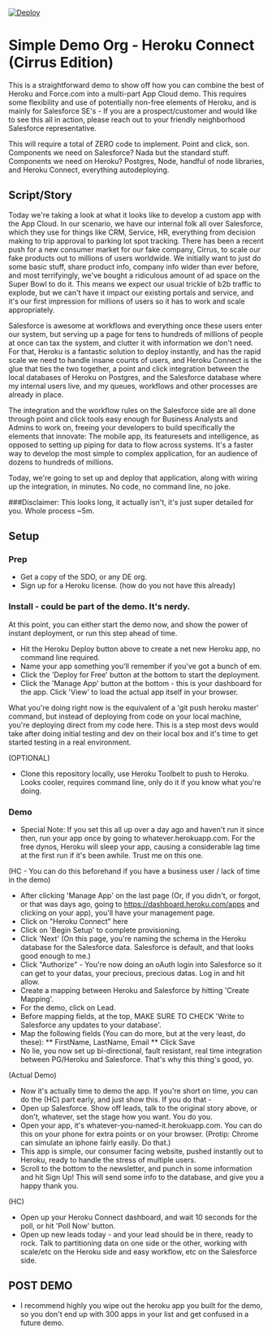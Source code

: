 [![Deploy](https://www.herokucdn.com/deploy/button.png)](https://heroku.com/deploy?template=https://github.com/bjs-sfdc/simpleSDOHeroku)

Simple Demo Org - Heroku Connect (Cirrus Edition)
======================

This is a straightforward demo to show off how you can combine the best of Heroku and Force.com into a multi-part App Cloud demo. This requires some flexibility and use of potentially non-free elements of Heroku, and is mainly for Salesforce SE's - If you are a prospect/customer and would like to see this all in action, please reach out to your friendly neighborhood Salesforce representative.

This will require a total of ZERO code to implement. Point and click, son. Components we need on Salesforce? Nada but the standard stuff. Components we need on Heroku? Postgres, Node, handful of node libraries, and Heroku Connect, everything autodeploying.


Script/Story
-------------
Today we're taking a look at what it looks like to develop a custom app with the App Cloud. In our scenario, we have our internal folk all over Salesforce, which they use for things like CRM, Service, HR, everything from decision making to trip approval to parking lot spot tracking. There has been a recent push for a new consumer market for our fake company, Cirrus, to scale our fake products out to millions of users worldwide. We initially want to just do some basic stuff, share product info, company info wider than ever before, and most terrifyingly, we've bought a ridiculous amount of ad space on the Super Bowl to do it. This means we expect our usual trickle of b2b traffic to explode, but we can't have it impact our existing portals and service, and it's our first impression for millions of users so it has to work and scale appropriately. 

Salesforce is awesome at workflows and everything once these users enter our system, but serving up a page for tens to hundreds of millions of people at once can tax the system, and clutter it with information we don't need. For that, Heroku is a fantastic solution to deploy instantly, and has the rapid scale we need to handle insane counts of users, and Heroku Connect is the glue that ties the two together, a point and click integration between the local databases of Heroku on Postgres, and the Salesforce database where my internal users live, and my queues, workflows and other processes are already in place.

The integration and the workflow rules on the Salesforce side are all done through point and click tools easy enough for Business Analysts and Admins to work on, freeing your developers to build specifically the elements that innovate: The mobile app, its featuresets and intelligence, as opposed to setting up piping for data to flow across systems. It's a faster way to develop the most simple to complex application, for an audience of dozens to hundreds of millions.

Today, we're going to set up and deploy that application, along with wiring up the integration, in minutes. No code, no command line, no joke.

 ###Disclaimer: This looks long, it actually isn't, it's just super detailed for you. Whole process ~5m.

Setup
-------------
### Prep
* Get a copy of the SDO, or any DE org.
* Sign up for a Heroku license. (how do you not have this already)

### Install - could be part of the demo. It's nerdy.
At this point, you can either start the demo now, and show the power of instant deployment, or run this step ahead of time. 
* Hit the Heroku Deploy button above to create a net new Heroku app, no command line required.
* Name your app something you'll remember if you've got a bunch of em. 
* Click the 'Deploy for Free' button at the bottom to start the deployment.
* Click the 'Manage App' button at the bottom - this is your dashboard for the app. Click 'View' to load the actual app itself in your browser.

What you're doing right now is the equivalent of a 'git push heroku master' command, but instead of deploying from code on your local machine, you're deploying direct from my code here. This is a step most devs would take after doing initial testing and dev on their local box and it's time to get started testing in a real environment. 


(OPTIONAL)
* Clone this repository locally, use Heroku Toolbelt to push to Heroku.
Looks cooler, requires command line, only do it if you know what you're doing.

### Demo
* Special Note: If you set this all up over a day ago and haven't run it since then, run your app once by going to whatever.herokuapp.com. For the free dynos, Heroku will sleep your app, causing a considerable lag time at the first run if it's been awhile. Trust me on this one.



(HC - You can do this beforehand if you have a business user / lack of time in the demo)
* After clicking 'Manage App' on the last page (Or, if you didn't, or forgot, or that was days ago, going to https://dashboard.heroku.com/apps and clicking on your app), you'll have your management page. 
* Click on "Heroku Connect" here
* Click on 'Begin Setup' to complete provisioning.
* Click 'Next' (On this page, you're naming the schema in the Heroku database for the Salesforce data. Salesforce is default, and that looks good enough to me.)
* Click "Authorize" - You're now doing an oAuth login into Salesforce so it can get to your datas, your precious, precious datas. Log in and hit allow.
* Create a mapping between Heroku and Salesforce by hitting 'Create Mapping'.
* For the demo, click on Lead. 
* Before mapping fields, at the top, MAKE SURE TO CHECK 'Write to Salesforce any updates to your database'.
* Map the following fields (You can do more, but at the very least, do these): 
** FirstName, LastName, Email
** Click Save
* No lie, you now set up bi-directional, fault resistant, real time integration between PG/Heroku and Salesforce. That's why this thing's good, yo.


(Actual Demo)
* Now it's actually time to demo the app. If you're short on time, you can do the (HC) part early, and just show this. If you do that - 
* Open up Salesforce. Show off leads, talk to the original story above, or don't, whatever, set the stage how you want. You do you.
* Open your app, it's whatever-you-named-it.herokuapp.com. You can do this on your phone for extra points or on your browser. (Protip: Chrome can simulate an iphone fairly easily. Do that.)
* This app is simple, our consumer facing website, pushed instantly out to Heroku, ready to handle the stress of multiple users. 
* Scroll to the bottom to the newsletter, and punch in some information and hit Sign Up! This will send some info to the database, and give you a happy thank you.

(HC)
* Open up your Heroku Connect dashboard, and wait 10 seconds for the poll, or hit 'Poll Now' button.
* Open up new leads today - and your lead should be in there, ready to rock. Talk to partitioning data on one side or the other, working with scale/etc on the Heroku side and easy workflow, etc on the Salesforce side.

## POST DEMO
* I recommend highly you wipe out the heroku app you built for the demo, so you don't end up with 300 apps in your list and get confused in a future demo. 
